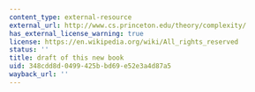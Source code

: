 ```yaml
---
content_type: external-resource
external_url: http://www.cs.princeton.edu/theory/complexity/
has_external_license_warning: true
license: https://en.wikipedia.org/wiki/All_rights_reserved
status: ''
title: draft of this new book
uid: 348cdd8d-0499-425b-bd69-e52e3a4d87a5
wayback_url: ''
---
```

